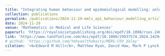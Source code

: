 ```yaml
---
title: "Integrating human behaviour and epidemiological modelling: unlocking the remaining challenges"
collection: publications
permalink: /publications/2024-11-29-mmls_epi_behaviour_modelling_article
date: 2024-11-29
venue: 'Mathematics in Medical and Life Sciences'
paperurl: 'https://royalsocietypublishing.org/doi/epdf/10.1098/rsos.240094'
link: 'https://www.tandfonline.com/doi/epdf/10.1080/29937574.2024.2429479?needAccess=true'
# github: 'https://github.com/Yehyaalthobaity/MERS-COV_daley'
citation: '<b>Edward M Hill</b>, Matthew Ryan, David Haw, Mark P Lynch, Ruth McCabe, Alice E. Milne, Matthew S. Turner, Kavita Vedhara, Fanqi Zeng, Martine J Barons, Emily J Nixon, Stephen Parnell, Kirsty J Bolton. (2024). &quot;Integrating human behaviour and epidemiological modelling: unlocking the remaining challenges.&quot; <i>Mathematics in Medical and Life Sciences</i>, <b>1</b>(1): 2429479. doi:10.1080/29937574.2024.2429479.'
---
```

